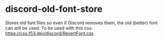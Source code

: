 # discord-old-font-store
Stores old font files so even if Discord removes them, the old (better) font can still be used. 
To be used with this css: https://css.f53.dev/discord/RevertFont.css
